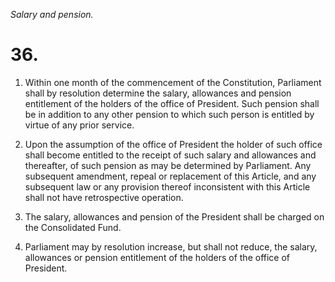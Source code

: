 *Salary and pension.*

# 36.

1. Within one month of the commencement of the Constitution, Parliament shall by resolution determine the salary, allowances and pension entitlement of the holders of the office of President. Such pension shall be in addition to any other pension to which such person is entitled by virtue of any prior service.

2. Upon the assumption of the office of President the holder of such office shall become entitled to the receipt of such salary and allowances and thereafter, of such pension as may be determined by Parliament. Any subsequent amendment, repeal or replacement of this Article, and any subsequent law or any provision thereof inconsistent with this Article shall not have retrospective operation.

3. The salary, allowances and pension of the President shall be charged on the Consolidated Fund.

4. Parliament may by resolution increase, but shall not reduce, the salary, allowances or pension entitlement of the holders of the office of President.